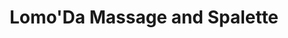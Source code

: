 ---
title: "Lomo'Da Massage and Spalette"
url: /east-windsor/lomoda-massage-and-spalette/
shop: massage
---